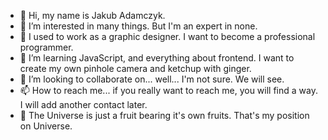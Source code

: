 - 👋 Hi, my name is Jakub Adamczyk.
- 👀 I’m interested in many things. But I'm an expert in none.
- 📜 I used to work as a graphic designer. I want to become a professional programmer.
- 🌱 I’m learning JavaScript, and everything about frontend. I want to create my own pinhole camera and ketchup with ginger.
- 💞️ I’m looking to collaborate on... well... I'm not sure. We will see.
- 📫 How to reach me... if you really want to reach me, you will find a way. I will add another contact later.
- 🍐 The Universe is just a fruit bearing it's own fruits. That's my position on Universe.

<!---
thesigns/thesigns is a ✨ special ✨ repository because its `README.md` (this file) appears on your GitHub profile.
You can click the Preview link to take a look at your changes.
--->
